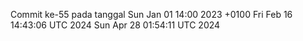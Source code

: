 Commit ke-55 pada tanggal Sun Jan 01 14:00 2023 +0100
Fri Feb 16 14:43:06 UTC 2024
Sun Apr 28 01:54:11 UTC 2024
